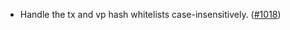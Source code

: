 - Handle the tx and vp hash whitelists case-insensitively.
  ([#1018](https://github.com/anoma/namada/pull/1018))